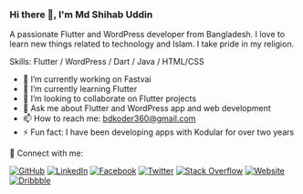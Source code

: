 ### Hi there 👋, I'm Md Shihab Uddin

A passionate Flutter and WordPress developer from Bangladesh. I love to learn new things related to technology and Islam. I take pride in my religion.


Skills: Flutter / WordPress / Dart / Java / HTML/CSS

- 🔭 I’m currently working on Fastvai
- 🌱 I’m currently learning Flutter
- 👯 I’m looking to collaborate on Flutter projects
- 💬 Ask me about Flutter and WordPress app and web development
- 📫 How to reach me: bdkoder360@gmail.com
- ⚡ Fun fact: I have been developing apps with Kodular for over two years

🔗 Connect with me:

[![GitHub](https://img.shields.io/badge/-GitHub-black?style=flat&logo=github)](https://github.com/bdkoder360)
[![LinkedIn](https://img.shields.io/badge/-LinkedIn-blue?style=flat&logo=linkedin)](https://www.linkedin.com/in/mdshihabuddinroky/)
[![Facebook](https://img.shields.io/badge/-Facebook-blue?style=flat&logo=facebook)](https://www.facebook.com/mdsihabuddinroky)
[![Twitter](https://img.shields.io/badge/-Twitter-blue?style=flat&logo=twitter)](https://twitter.com/bdkoder360)
[![Stack Overflow](https://img.shields.io/badge/-Stack%20Overflow-orange?style=flat&logo=stackoverflow)](https://stackoverflow.com/users/15750310)
[![Website](https://img.shields.io/badge/-Website-white?style=flat&logo=icloud)](www.fastvai.com)
[![Dribbble](https://img.shields.io/badge/-Dribbble-blue?style=flat&logo=dart)](https://dribbble.com/bdkoder360)

